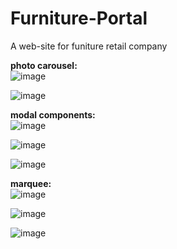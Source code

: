 # Furniture-Portal
A web-site for funiture retail company

**photo carousel:**  
![image](https://user-images.githubusercontent.com/53555169/123524483-a49c1e80-d698-11eb-9e49-ade782585aaa.png)

![image](https://user-images.githubusercontent.com/53555169/123524502-ba114880-d698-11eb-8e48-2a041edf07fb.png)

**modal components:**  
![image](https://user-images.githubusercontent.com/53555169/123524576-520f3200-d699-11eb-9d8e-566dc8650d07.png)

![image](https://user-images.githubusercontent.com/53555169/123524586-69e6b600-d699-11eb-81cf-57ba70dacd64.png)

![image](https://user-images.githubusercontent.com/53555169/123524608-884cb180-d699-11eb-89a3-d86a90d8a101.png)

**marquee:**  
![image](https://user-images.githubusercontent.com/53555169/123524823-c4344680-d69a-11eb-932a-0c9865e4731e.png)

![image](https://user-images.githubusercontent.com/53555169/123524698-145ed900-d69a-11eb-83c4-fcb2e4587bc7.png)

![image](https://user-images.githubusercontent.com/53555169/123524767-6acc1780-d69a-11eb-8d5d-5d7411386975.png)
